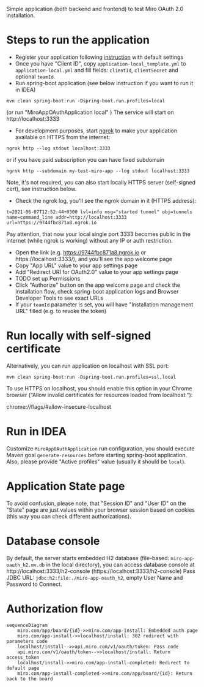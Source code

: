 
Simple application (both backend and frontend) to test Miro OAuth 2.0 installation.

# Steps to run the application
- Register your application following [instruction](https://developers.miro.com/docs/rest-api-build-your-first-hello-world-app)
  with default settings
- Once you have "Client ID", copy `application-local_template.yml` to `application-local.yml` and fill fields:
`clientId`, `clientSecret` and optional `teamId`.
- Run spring-boot application (see below instruction if you want to run it in IDEA)
```shell
mvn clean spring-boot:run -Dspring-boot.run.profiles=local
```
(or run "MiroAppOAuthApplication local" )
The service will start on http://localhost:3333
- For development purposes, start [ngrok](https://ngrok.com/product) to make your application available on HTTPS from the internet:
```shell
ngrok http --log stdout localhost:3333
```
or if you have paid subscription you can have fixed subdomain
```shell
ngrok http --subdomain my-test-miro-app --log stdout localhost:3333
```
Note, it's not required, you can also start locally HTTPS server (self-signed cert), see instruction below.
- Check the ngrok log, you'll see the ngrok domain in it (HTTPS address):
```
t=2021-06-07T12:52:44+0300 lvl=info msg="started tunnel" obj=tunnels name=command_line addr=http://localhost:3333 url=https://9744fbc871a8.ngrok.io
```
Pay attention, that now your local single port 3333 becomes public in the internet (while ngrok is working) 
without any IP or auth restriction.
* Open the link (e.g. https://9744fbc871a8.ngrok.io or https://localhost:3333/), and you'll see the app welcome page
* Copy "App URL" value to your app settings page
* Add "Redirect URI for OAuth2.0" value to your app settings page
* TODO set up Permissions
* Click "Authorize" button on the app welcome page and check the installation flow, check spring-boot application
logs and Browser Developer Tools to see exact URLs
* If your `teamId` parameter is set, you will have "Installation management URL" filled (e.g. to revoke the token)

# Run locally with self-signed certificate
Alternatively, you can run application on localhost with SSL port:
```shell
mvn clean spring-boot:run -Dspring-boot.run.profiles=ssl,local
```
To use HTTPS on localhost, you should enable this option in your Chrome browser
(“Allow invalid certificates for resources loaded from localhost.“):

chrome://flags/#allow-insecure-localhost

# Run in IDEA
Customize `MiroAppOAuthApplication` run configuration, you should execute Maven goal `generate-resources`
before starting spring-boot application. Also, please provide "Active profiles" value (usually it should be `local`).

# Application State page
To avoid confusion, please note, that "Session ID" and "User ID" on the "State" page are just values within your
browser session based on cookies (this way you can check different authorizations).

# Database console
By default, the server starts embedded H2 database (file-based: `miro-app-oauth_h2.mv.db` in the local directory),
you can access database console at
http://localhost:3333/h2-console (https://localhost:3333/h2-console)
Pass JDBC URL: `jdbc:h2:file:./miro-app-oauth_h2`, empty User Name and Password to Connect.

# Authorization flow
```mermaid
sequenceDiagram
    miro.com/app/board/{id}->>miro.com/app-install: Embedded auth page
    miro.com/app-install->>localhost/install: 302 redirect with parameters code
    localhost/install-->>api.miro.com/v1/oauth/token: Pass code
    api.miro.com/v1/oauth/token-->>localhost/install: Return access_token
    localhost/install->>miro.com/app-install-completed: Redirect to default page
    miro.com/app-install-completed->>miro.com/app/board/{id}: Return back to the board
```
